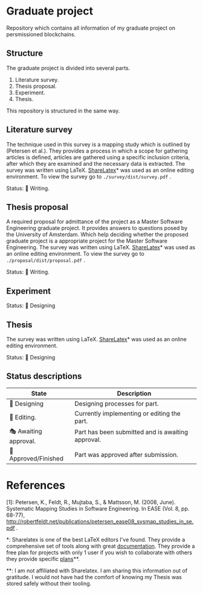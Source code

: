 # Graduate project
Repository which contains all information of my graduate project on persmissioned blockchains. 

## Structure
The graduate project is divided into several parts.

1. Literature survey.
2. Thesis proposal.
3. Experiment.
4. Thesis.

This repository is structured in the same way.

## Literature survey
The technique used in this survey is a mapping study which is outlined by (Petersen et al.).  They provides a process in which a scope  for gathering articles is defined, articles are gathered using a specific inclusion criteria, after which they are examined and the necessary data is extracted.
The survey was written using LaTeX. [ShareLatex](https://www.sharelatex.com)* was used as an online editing environment.
To view the survey go to `./survey/dist/survey.pdf` .

Status: :pencil: Writing.

## Thesis proposal
A required proposal for admittance of the project as a Master Software Engineering graduate project. It provides answers to questions posed by the University of Amsterdam. Which help deciding whether the proposed graduate project is a appropriate project for the Master Software Engineering.
The survey was written using LaTeX. [ShareLatex](https://www.sharelatex.com)* was used as an online editing environment.
To view the survey go to `./proposal/dist/proposal.pdf` .

Status: :pencil: Writing.

## Experiment

Status: :triangular_ruler: Designing 

## Thesis
The survey was written using LaTeX. [ShareLatex](https://www.sharelatex.com)* was used as an online editing environment.

Status: :triangular_ruler: Designing 

## Status descriptions

State | Description
------------ | -------------
:triangular_ruler: Designing | Designing processes for part.
:pencil: Editing. | Currently implementing or editing the part.
:performing_arts: Awaiting approval. | Part has been submitted and is awaiting approval.
:checkered_flag: Approved/Finished | Part was approved after submission.

# References
[1]: Petersen, K., Feldt, R., Mujtaba, S., & Mattsson, M. (2008, June). Systematic Mapping Studies in Software Engineering. In EASE (Vol. 8, pp. 68-77), http://robertfeldt.net/publications/petersen_ease08_sysmap_studies_in_se.pdf .

*: Sharelatex is one of the best LaTeX editors I've found. They provide a comprehensive set of tools along with great [documentation](https://www.sharelatex.com/learn). They provide a free plan for projects with only 1 user if you wish to collaborate with others they provide specific [plans](https://www.sharelatex.com/user/subscription/plans)**.

**: I am not affiliated with Sharelatex. I am sharing this information out of gratitude. I would not have had the comfort of knowing my Thesis was stored safely without their tooling.
